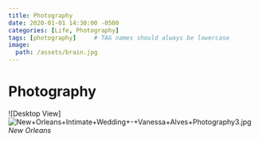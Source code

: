 ```yaml
---
title: Photography
date: 2020-01-01 14:30:00 -0500
categories: [Life, Photography]
tags: [photography]     # TAG names should always be lowercase
image:
  path: /assets/brain.jpg
---
```


# Photography


![Desktop View]<img class="thumb-image loaded" data-src="https://images.squarespace-cdn.com/content/v1/637bc363896de64f51e0f158/1670015383016-NEE2UK4IA4YPTYWFMZY8/New%2BOrleans%2BIntimate%2BWedding%2B-%2BVanessa%2BAlves%2BPhotography3.jpg" data-image="https://images.squarespace-cdn.com/content/v1/637bc363896de64f51e0f158/1670015383016-NEE2UK4IA4YPTYWFMZY8/New%2BOrleans%2BIntimate%2BWedding%2B-%2BVanessa%2BAlves%2BPhotography3.jpg" data-image-dimensions="1500x1000" data-image-focal-point="0.5,0.5" data-load="false" data-image-id="638a699680744669417554c3" data-type="image" alt="New+Orleans+Intimate+Wedding+-+Vanessa+Alves+Photography3.jpg" data-image-resolution="1000w" src="https://images.squarespace-cdn.com/content/v1/637bc363896de64f51e0f158/1670015383016-NEE2UK4IA4YPTYWFMZY8/New%2BOrleans%2BIntimate%2BWedding%2B-%2BVanessa%2BAlves%2BPhotography3.jpg?format=1000w" style="">
_New Orleans_
